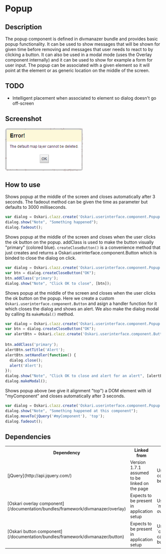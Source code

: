 # Popup

## Description

The popup component is defined in divmanazer bundle and provides basic popup functionality. It can be used to show messages that will be shown for given time before removing and messages that user needs to react to by clicking a button. It can also be used in a modal mode (uses the Overlay component internally) and it can be used to show for example a form for user input. The popup can be associated with a given element so it will point at the element or as generic location on the middle of the screen.

## TODO

* Intelligent placement when associated to element so dialog doesn't go off-screen

## Screenshot

![screenshot](popup.png)

## How to use

Shows popup at the middle of the screen and closes automatically after 3 seconds. The fadeout method can be given the time as parameter but defaults to 3000 milliseconds.

```javascript
var dialog = Oskari.clazz.create('Oskari.userinterface.component.Popup');
dialog.show("Note", "Something happened");
dialog.fadeout();
```

Shows popup at the middle of the screen and closes when the user clicks the ok button on the popup. addClass is used to make the button visually "primary" (colored blue). `createCloseButton()` is a convenience method that just creates and returns a Oskari.userinterface.component.Button which is binded to close the dialog on click.

```javascript
var dialog = Oskari.clazz.create('Oskari.userinterface.component.Popup');
var btn = dialog.createCloseButton("OK");
btn.addClass('primary');
dialog.show("Note", "Click OK to close", [btn]);
```

Shows popup at the middle of the screen and closes when the user clicks the ok button on the popup. Here we create a custom `Oskari.userinterface.component.Button` and asign a handler function for it which closes the dialog and shows an alert. We also make the dialog modal by calling its `makeModal()` method.

```javascript
var dialog = Oskari.clazz.create('Oskari.userinterface.component.Popup');
var btn = dialog.createCloseButton("OK");
var alertBtn = Oskari.clazz.create('Oskari.userinterface.component.Button');

btn.addClass('primary');
alertBtn.setTitle('Alert');
alertBtn.setHandler(function() {
  dialog.close();
  alert('Alert');
});
dialog.show("Note", "Click OK to close and alert for an alert", [alertBtn, btn]);
dialog.makeModal();
```

Shows popup above (we give it alignment "top") a DOM element with id "myComponent" and closes automatically after 3 seconds.

```javascript
var dialog = Oskari.clazz.create('Oskari.userinterface.component.Popup');
dialog.show("Note", "Something happened at this component");
dialog.moveTo(jQuery('#myComponent'), 'top');
dialog.fadeout();
```

## Dependencies

<table class="table">
  <tr>
    <th>Dependency</th><th>Linked from</th><th>Purpose</th>
  </tr>
  <tr>
    <td> [jQuery](http://api.jquery.com/) </td>
    <td> Version 1.7.1 assumed to be linked on the page</td>
    <td> Used to create the component UI from begin to end</td>
  </tr>
  <tr>
    <td> [Oskari overlay component](/documentation/bundles/framework/divmanazer/overlay) </td>
    <td> Expects to be present in application setup </td>
    <td> Used on `makeModal()` call to overlay the window. </td>
  </tr>
  <tr>
    <td> [Oskari button component](/documentation/bundles/framework/divmanazer/button) </td>
    <td> Expects to be present in application setup </td>
    <td> Used on `createCloseButton()` call to create a button. </td>
  </tr>
</table>
